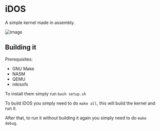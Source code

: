# iDOS
A simple kernel made in assembly.

![image](https://user-images.githubusercontent.com/109512837/233864806-b14c6f2a-7d7a-4c0e-9337-b6667efbf62b.png)

## Building it
Prerequisites:
- GNU Make
- NASM
- QEMU
- mkisofs

To install them simply run `bash setup.sh`

To build iDOS you simply need to do `make all`, this will build the kernel and run it.

After that, to run it without building it again you simply need to do `make debug`.
